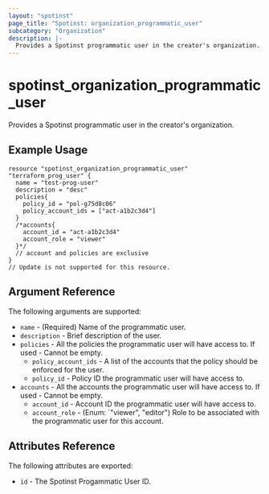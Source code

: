 ```yaml
---
layout: "spotinst"
page_title: "Spotinst: organization_programmatic_user"
subcategory: "Organization"
description: |-
  Provides a Spotinst programmatic user in the creator's organization.
---
```


# spotinst\_organization\_programmatic\_user

Provides a Spotinst programmatic user in the creator's organization.

## Example Usage

```hcl
resource "spotinst_organization_programmatic_user" "terraform_prog_user" {
  name = "test-prog-user"
  description = "desc"
  policies{
    policy_id = "pol-g75d8c06"
    policy_account_ids = ["act-a1b2c3d4"]
  }
  /*accounts{
    account_id = "act-a1b2c3d4"
    account_role = "viewer"
  }*/  
  // account and policies are exclusive
}
// Update is not supported for this resource.
```

## Argument Reference

The following arguments are supported:

* `name` - (Required) Name of the programmatic user.
* `description` - Brief description of the user.
* `policies` - All the policies the programmatic user will have access to.
   If used - Cannot be empty.
  * `policy_account_ids` - A list of the accounts that the policy should be
  enforced for the user.
  * `policy_id` - Policy ID the programmatic user will have access to.
* `accounts` - All the accounts the programmatic user will have access to.
   If used - Cannot be empty.
  * `account_id` - Account ID the programmatic user will have access to.
  * `account_role` - (Enum: `"viewer", "editor") Role to be associated with the
     programmatic user for this account.

## Attributes Reference

The following attributes are exported:

* `id` - The Spotinst Progammatic User ID.
